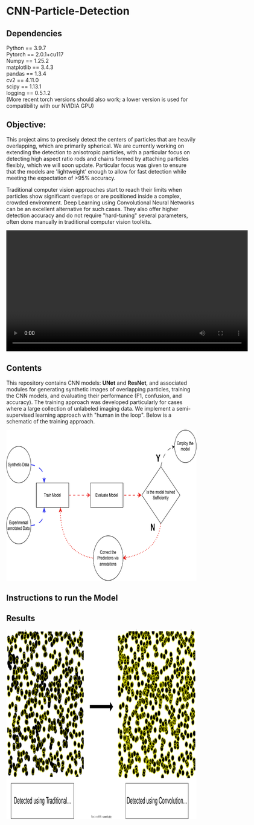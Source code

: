 
# CNN-Particle-Detection
## Dependencies
Python       == 3.9.7 <br>
Pytorch      == 2.0.1+cu117<br>
Numpy        == 1.25.2<br>
matplotlib   == 3.4.3<br>
pandas       == 1.3.4<br>
cv2          == 4.11.0<br>
scipy        == 1.13.1<br>
logging      == 0.5.1.2<br>
 (More recent torch versions should also work; a lower version is used for compatibility with our NVIDIA GPU)
## Objective:
This project aims to precisely detect the centers of particles that are heavily overlapping, which are primarily spherical. We are currently working on extending the detection to anisotropic particles, with a particular focus on detecting high aspect ratio rods and chains formed by attaching particles flexibly, which we will soon update. Particular focus was given to ensure that the models are 'lightweight' enough to allow for fast detection while meeting the expectation of >95% accuracy.  

Traditional computer vision approaches start to reach their limits when particles show significant overlaps or are positioned inside a complex, crowded environment. Deep Learning using Convolutional Neural Networks can be an excellent alternative for such cases. They also offer higher detection accuracy and do not require "hard-tuning" several parameters, often done manually in traditional computer vision toolkits. 

<video width="640" controls>
  <source src="https://github.com/Samadarshi-Maity/CNN-Particle-Detection/raw/main/Images_description/Roger_data.mp4" type="video/mp4">
  Your browser does not support the video tag.
</video>



## Contents 
This repository contains CNN models: <b>UNet</b> and <b>ResNet</b>, and associated modules for generating synthetic images of overlapping particles, training the CNN models, and evaluating their performance (F1, confusion, and accuracy). The training approach was developed particularly for cases where a large collection of unlabeled imaging data. We implement a semi-supervised learning approach with "human in the loop". Below is a schematic of the training approach.
<p align="center">
<img src="https://github.com/Samadarshi-Maity/CNN-Particle-Detection/raw/main/Images_description/Training_CNN.svg" alt="Description of the image" style="height: 400px; width: auto;" />
</p>

## Instructions to run the Model


## Results

<p align="center">
<img src="https://github.com/Samadarshi-Maity/CNN-Particle-Detection/raw/main/Images_description/improvement.svg" alt="Description of the image" style="height: 500px; width: auto;" />
</p>


